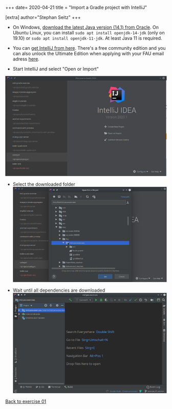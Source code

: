 +++
date= 2020-04-21
title = "Import a Gradle project with IntelliJ"

[extra]
author="Stephan Seitz"
+++

- On Windows, [download the latest Java version (14.1) from Oracle](https://www.oracle.com/java/technologies/javase-jdk14-downloads.html).
  On Ubuntu Linux, you can install `sudo apt install openjdk-14-jdk` (only on 19.10) or `sudo apt install openjdk-11-jdk`.
  At least Java 11 is required.

- You can [get IntelliJ from here](https://www.jetbrains.com/idea/). There's a free community edition and you can also 
  unlock the Ultimate Edition when applying with your FAU email adress [here](https://www.jetbrains.com/community/education/#students).

- Start IntelliJ and select "Open or Import"

![Import](intellij_1.png)

- Select the downloaded folder
![Select folder](intellij_2.png)

- Wait until all dependencies are downloaded
![Run](intellij_3.png)

[Back to exercise 01](../exercise-1)
